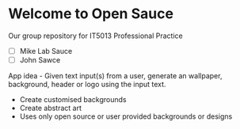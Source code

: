 # Welcome to Open Sauce
Our group repository for IT5013 Professional Practice


 - [ ] Mike Lab Sauce 
 - [ ] John Sawce

App idea - Given text input(s) from a user, generate an wallpaper, background, header or logo using the input text.
 - Create customised backgrounds
 - Create abstract art
 - Uses only open source or user provided backgrounds or designs
